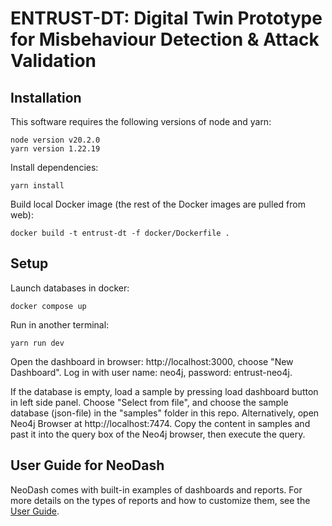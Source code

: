 # ENTRUST-DT: Digital Twin Prototype for Misbehaviour Detection & Attack Validation

## Installation

This software requires the following versions of node and yarn:

```
node version v20.2.0
yarn version 1.22.19
```

Install dependencies:

```
yarn install
```

Build local Docker image (the rest of the Docker images are pulled from web):

```
docker build -t entrust-dt -f docker/Dockerfile .
```

## Setup

Launch databases in docker:

```
docker compose up
```

Run in another terminal:

```
yarn run dev
```

Open the dashboard in browser: http://localhost:3000, choose "New Dashboard". 
Log in with user name: neo4j, password: entrust-neo4j.

If the database is empty, load a sample by pressing load dashboard button in left side panel. Choose "Select from file", and choose the sample database (json-file) in the "samples" folder in this repo. Alternatively, open Neo4j Browser at http://localhost:7474. Copy the content in samples and past it into the query box of the Neo4j browser, then execute the query.

## User Guide for NeoDash

NeoDash comes with built-in examples of dashboards and reports. For more details on the types of reports and how to customize them, see the [User Guide](
https://neo4j.com/labs/neodash/2.2/user-guide/).

